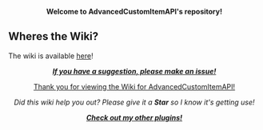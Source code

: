 <p align="center">
  <b><a>Welcome to AdvancedCustomItemAPI's repository!</a></b>
</p>

## Wheres the Wiki?
The wiki is available [here](https://github.com/SuperRonanCraft/AdvancedCustomItemAPI/wiki)!
    
<p align="center">
  <b><i><a href="https://github.com/SuperRonanCraft/AdvancedCustomItemAPI/issues">If you have a suggestion, please make an issue!</a></i></b></p>
<p align="center">
  <a href="https://www.spigotmc.org/resources/49628/">Thank you for viewing the Wiki for AdvancedCustomItemAPI!</a>
</p>
<p align="center"><i>
  <a>Did this wiki help you out? Please give it a <b>Star</b> so I know it's getting use!</a></i>
</p>
<p align="center">
  <b><i><a href="https://www.spigotmc.org/resources/authors/superronancraft.13025/">Check out my other plugins!</a></i></b>
</p>